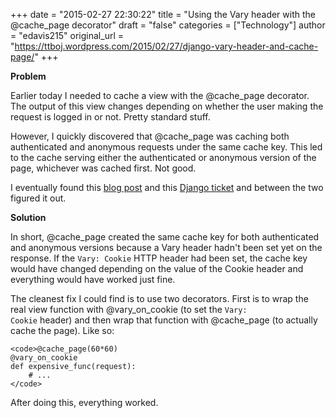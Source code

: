 +++
date = "2015-02-27 22:30:22"
title = "Using the Vary header with the @cache_page decorator"
draft = "false"
categories = ["Technology"]
author = "edavis215"
original_url = "https://ttboj.wordpress.com/2015/02/27/django-vary-header-and-cache-page/"
+++

<strong>Problem</strong>

Earlier today I needed to cache a view with the @cache_page decorator. The output of this view changes depending on whether the user making the request is logged in or not. Pretty standard stuff.

However, I quickly discovered that @cache_page was caching both authenticated and anonymous requests under the same cache key. This led to the cache serving either the authenticated or anonymous version of the page, whichever was cached first. Not good.

I eventually found this <a href="http://www.technomancy.org/python/django-cache_page-useless/">blog post</a> and this <a href="https://code.djangoproject.com/ticket/15855">Django ticket</a> and between the two figured it out.

<strong>Solution</strong>

In short, @cache_page created the same cache key for both authenticated and anonymous versions because a Vary header hadn't been set yet on the response. If the <code>Vary: Cookie</code> HTTP header had been set, the cache key would have changed depending on the value of the Cookie header and everything would have worked just fine.

The cleanest fix I could find is to use two decorators. First is to wrap the real view function with @vary_on_cookie (to set the <code>Vary: Cookie</code> header) and then wrap that function with @cache_page (to actually cache the page). Like so:
```
<code>@cache_page(60*60)
@vary_on_cookie
def expensive_func(request):
    # ...
</code>
```
After doing this, everything worked.

